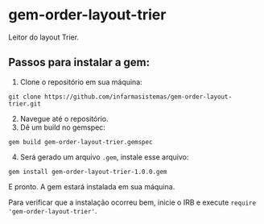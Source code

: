 # gem-order-layout-trier
Leitor do layout Trier.

## Passos para instalar a gem:
1. Clone o repositório em sua máquina:

`git clone https://github.com/infarmasistemas/gem-order-layout-trier.git`

2. Navegue até o repositório.
3. Dê um build no gemspec:

`gem build gem-order-layout-trier.gemspec`

4. Será gerado um arquivo `.gem`, instale esse arquivo:

`gem install gem-order-layout-trier-1.0.0.gem`

E pronto. A gem estará instalada em sua máquina.

Para verificar que a instalação ocorreu bem, inicie o IRB e execute `require 'gem-order-layout-trier'`.

